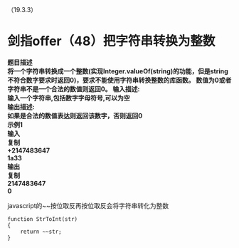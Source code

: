 （19.3.3）
# 剑指offer（48）把字符串转换为整数

**题目描述  
将一个字符串转换成一个整数(实现Integer.valueOf(string)的功能，但是string不符合数字要求时返回0)，要求不能使用字符串转换整数的库函数。 数值为0或者字符串不是一个合法的数值则返回0。
输入描述:   
输入一个字符串,包括数字字母符号,可以为空   
输出描述:    
如果是合法的数值表达则返回该数字，否则返回0  
示例1**    
**输入  
复制  
+2147483647    
    1a33   
输出   
复制   
2147483647   
    0**

javascript的~~按位取反再按位取反会将字符串转化为整数


	function StrToInt(str)
	{
	    return ~~str;
	}